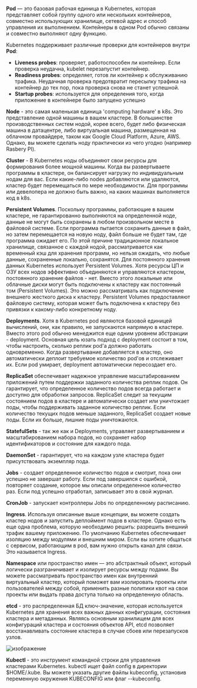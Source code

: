 **Pod** — это базовая рабочая единица в Kubernetes, которая представляет собой группу одного или нескольких контейнеров, совместно использующих хранилище, сетевой адрес и способ управления их выполнением. Контейнеры в одном Pod обычно связаны и совместно выполняют одну функцию.

Kubernetes поддерживает различные проверки для контейнеров внутри **Pod**:
 - **Liveness probes**: проверяет, работоспособен ли контейнер. Если проверка неудачна, kubelet перезапустит контейнер.
 - **Readiness probes**: определяет, готов ли контейнер к обслуживанию трафика. Неудачная проверка предотвратит пересылку трафика на контейнер до тех пор, пока проверка снова не станет успешной.
 - **Startup probes**: используется для определения того, когда приложение в контейнере было запущено успешно
 
**Node** - это самая маленькая единица 'computing hardware' в k8s. Это представление одной машины в вашем кластере. В большинстве производственных систем нодой, корее всего, будет либо физическая машина в датацентре, либо виртуальная машина, размещенная на облачном провайдере, таком как Google Cloud Platform, Azure, AWS. Однако, вы можете сделать ноду практически из чего угодно (например Rasbery PI).

**Cluster** - В Kubernetes ноды объединяют свои ресурсы для формирования более мощной машины. Когда вы развертываете программы в кластере, он балансирует нагрузку по индивидуальным нодам для вас. Если какие-либо nodes добавляются или удаляются, кластер будет перемещаться по мере необходимости. Для программы или девелопера не должно быть важно, на каких машинах выполняется код в k8s. 

**Persistent Volumes**. Поскольку программы, работающие в вашем кластере, не гарантированно выполняются на определенной ноде, данные не могут быть сохранены в любом произвольном месте в файловой системе. Если программа пытается сохранить данные в файл, но затем перемещается на новую ноду, файл больше не будет там, где программа ожидает его. По этой причине традиционное локальное хранилище, связанное с каждой нодой, рассматривается как временный кэш для хранения программ, но нельзя ожидать, что любые данные, сохраненные локально, сохранятся. Для постоянного хранения данных Kubernetes использует Persistent Volumes. Хотя ресурсы ЦП и ОЗУ всех нодов эффективно объединяются и управляются кластером, постоянного хранение файлов - нет. Вместо этого локальные или облачные диски могут быть подключены к кластеру как постоянный том (Persistent Volumes). Это можно рассматривать как подключение внешнего жесткого диска к кластеру. Persistent Volumes предоставляют файловую систему, которая может быть подключена к кластеру без привязки к какому-либо конкретному ноду.

**Deployments**. Хотя в Kubernetes pod являются базовой единицей вычислений, они, как правило, не запускаются напрямую в кластере. Вместо этого pod обычно менеджится еще одним уровнем абстракции - deployment. Основная цель юзать подход с deployment состоит в том, чтобы настроить, сколько реплик pod'а должно работать одновременно. Когда развертывание добавляется в кластер, оно автоматически деплоит требуемое количество pod'ов и отслеживает их. Если pod умирает, deployment автоматически пересоздает его.

**ReplicaSet** обеспечивает надежное управление масштабированием приложений путем поддержки заданного количества реплик подов. Он гарантирует, что определенное количество подов всегда работает и доступно для обработки запросов. ReplicaSet следит за текущим состоянием подов в кластере и автоматически создает или уничтожает поды, чтобы поддерживать заданное количество реплик. Если количество текущих подов меньше заданного, ReplicaSet создает новые поды. Если их больше, лишние поды уничтожаются.

**StatefulSets** - так же как и Deployments, управляет развертыванием и масштабированием набора подов, но сохраняет набор идентификаторов и состояние для каждого пода.

**DaemonSet** - гарантирует, что на каждом узле кластера будет присутствовать экземпляр пода.

**Jobs** - создает определенное количество подов и смотрит, пока они успешно не завершат работу. Если под завершился с ошибкой, повторяет создание, которое мы описали определенное количество раз. Если под успешно отработал, записывает это в свой журнал.

**CronJob** - запускает контроллеры Jobs по определенному расписанию.

**Ingress**. Используя описанные выше концепции, вы можете создать кластер нодов и запустить деплоймент подов в кластере. Однако есть еще одна проблема, которую необходимо решить: разрешить внешний трафик вашему приложению. По умолчанию Kubernetes обеспечивает изоляцию между модулями и внешним миром. Если вы хотите общаться с сервисом, работающим в pod, вам нужно открыть канал для связи. Это называется Ingress.

**Namespace** или пространство имен — это абстрактный объект, который логически разграничивает и изолирует ресурсы между подами. Вы можете рассматривать пространство имен как внутренний виртуальный кластер, который поможет вам изолировать проекты или пользователей между собой, применить разные политики квот на свои проекты или выдать права доступа только на определенную область.

**etcd** - это распределенная БД ключ-значение, которая используется Kubernetes для хранения всех важных данных конфигурации, состояния кластера и метаданных. Являясь основным хранилищем для всех конфигураций кластера и состояния объектов API, etcd позволяет восстанавливать состояние кластера в случае сбоев или перезапусков узлов.

![изображение](https://github.com/terhia/interview/assets/7370741/d4526742-2e04-4e4c-993c-0111d1d82083)

**Kubectl** - это инструмент командной строки для управления кластерами Kubernetes. kubectl ищет файл config в директории $HOME/.kube. Вы можете указать другие файлы kubeconfig, установив переменную окружения KUBECONFIG или флаг --kubeconfig.
